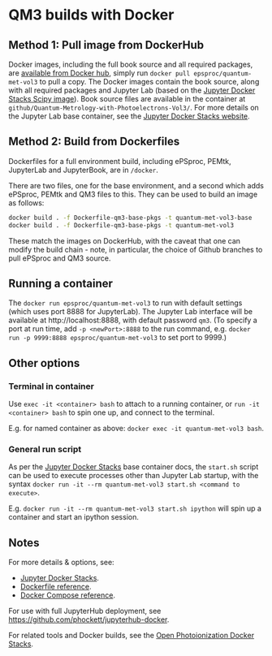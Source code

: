 # QM3 builds with Docker

## Method 1: Pull image from DockerHub

Docker images, including the full book source and all required packages, are [available from Docker hub](https://hub.docker.com/r/epsproc/quantum-met-vol3), simply run `docker pull epsproc/quantum-met-vol3` to pull a copy.
The Docker images contain the book source, along with all required packages and Jupyter Lab (based on the [Jupyter Docker Stacks Scipy image](https://jupyter-docker-stacks.readthedocs.io/en/latest/index.html)). Book source files are available in the container at `github/Quantum-Metrology-with-Photoelectrons-Vol3/`. For more details on the Jupyter Lab base container, see the [Jupyter Docker Stacks website](https://jupyter-docker-stacks.readthedocs.io/en/latest/index.html).


## Method 2: Build from Dockerfiles

Dockerfiles for a full environment build, including ePSproc, PEMtk, JupyterLab and JupyterBook, are in `/docker`.

There are two files, one for the base environment, and a second which adds ePSproc, PEMtk and QM3 files to this. They can be used to build an image as follows:

```bash
docker build . -f Dockerfile-qm3-base-pkgs -t quantum-met-vol3-base
docker build . -f Dockerfile-qm3-base-pkgs -t quantum-met-vol3
```

These match the images on DockerHub, with the caveat that one can modify the build chain - note, in particular, the choice of Github branches to pull ePSproc and QM3 source.


## Running a container

The  `docker run epsproc/quantum-met-vol3` to run with default settings (which uses port 8888 for JupyterLab). The Jupyter Lab interface will be available at http://localhost:8888, with default password `qm3`. (To specify a port at run time, add `-p <newPort>:8888` to the run command, e.g. `docker run -p 9999:8888 epsproc/quantum-met-vol3` to set port to 9999.) 


## Other options

### Terminal in container

Use `exec -it <container> bash` to attach to a running container, or `run -it <container> bash` to spin one up, and connect to the terminal.

E.g. for named container as above: `docker exec -it quantum-met-vol3 bash`.

### General run script

As per the [Jupyter Docker Stacks](https://jupyter-docker-stacks.readthedocs.io/en/latest/using/common.html#start-sh) base container docs, the `start.sh` script can be used to execute processes other than Jupyter Lab startup, with the syntax `docker run -it --rm quantum-met-vol3 start.sh <command to execute>`. 

E.g. `docker run -it --rm quantum-met-vol3 start.sh ipython` will spin up a container and start an ipython session.


## Notes

For more details & options, see:

- [Jupyter Docker Stacks](https://jupyter-docker-stacks.readthedocs.io/en/latest/using/running.html).
- [Dockerfile reference](https://docs.docker.com/engine/reference/builder/).
- [Docker Compose reference](https://docs.docker.com/compose/compose-file/compose-file-v3/).

For use with full JupyterHub deployment, see https://github.com/phockett/jupyterhub-docker.

For related tools and Docker builds, see the [Open Photoionization Docker Stacks](https://github.com/phockett/open-photoionization-docker-stacks).

